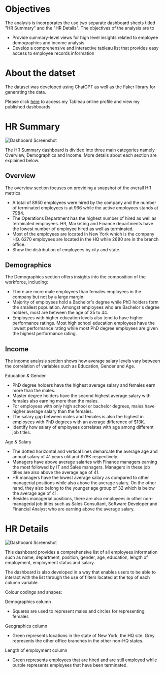 # Objectives <br>
The analysis is incorporates the use two separate dashboard sheets titled "HR Summary" and the "HR Details". 
The objectives of the analysis are to 
- Provide summary-level views for high level insights related to employee demographics and income analysis.
- Develop a comprehensive and interactive tableau list that provides easy access to employee records information

# About the datset <br>
The dataset was developed using ChatGPT as well as the Faker library for generating the data.

Please click [here](https://public.tableau.com/app/profile/bay.yang.jie/vizzes) to access my Tableau online profile and view my published dashboards.

# HR Summary <br>
![Dashboard Screenshot](https://github.com/bayyangjie/Tableau-Projects/blob/main/HR%20Dashboard/HR%20Summary.png) <br>

The HR Summary dashboard is divided into three main categories namely Overview, Demographics and Income. More details about each section are explained below.

## Overview
The overview section focuses on providing a snapshot of the overall HR metrics.
- A total of 8950 employees were hired by the company and the number of terminated employees is at 966 while the active employees stands at 7984.
- The Operations Department has the highest number of hired as well as terminated employees. HR, Marketing and Finance departments have the lowest number of employee hired as well as terminated.
- Most of the employees are located in New York which is the company HQ. 6270 employees are located in the HQ while 2680 are in the branch office.
- Show the distribution of employees by city and state.

## Demographics
The Demographics section offers insights into the composition of the workforce, including:
- There are more male employees than females employees in the company but not by a large margin.
- Majority of employees hold a Bachelor's degree while PhD holders form the smallest population. Amongst employees who are Bachelor's degree holders, most are between the age of 35 to 44.
- Employees with higher education levels also tend to have higher performance ratings. Most high school education employees have the lowest performance rating while most PhD degree employees are given the highest performance rating.

## Income
The income analysis section shows how average salary levels vary between the correlation of variables such as Education, Gender and Age.

Education & Gender
- PhD degree holders have the highest average salary and females earn more than the males.
- Master degree holders have the second highest average salary with females also earning more than the males.
- For employees with only high school or bachelor degrees, males have higher average salary than the females.
- The salary gap between males and females is also the highest in employees with PhD degrees with an average difference of $13K.
- Identify how salary of employees correlates with age among different job titles.

Age & Salary
- The dotted horizontal and vertical lines demarcate the average age and annual salary of 41 years old and $78K respectively.
- Managers have above average salaries with Finance managers earning the most followed by IT and Sales managers. Managers in these job titles are also above the average age of 41.  
- HR managers have the lowest average salary as compared to other managerial positions while also above the average salary. On the other hand, they also belong to the younger age group of 32 which is below the average age of 41.
- Besides managerial positions, there are also employees in other non-managerial job titles such as Sales Consultant, Software Developer and Financial Analyst who are earning above the average salary.

# HR Details <br>
![Dashboard Screenshot](https://github.com/bayyangjie/Tableau-Projects/blob/main/HR%20Dashboard/HR%20Details.png) <br>

This dashboard provides a comprehensive list of all employees information such as name, department, position, gender, age, education, length of employment, employment status and salary. 

The dashboard is also developed in a way that enables users to be able to interact with the list through the use of filters located at the top of each column variable.

Colour codings and shapes:<br>

Demographics column
- Squares are used to represent males and circles for representing females

Geographics column
- Green represents locations in the state of New York, the HQ site. Grey represents the other office branches in the other non-HQ states.

Length of employment column
- Green represents employees that are hired and are still employed while purple represents employees that have been terminated.
